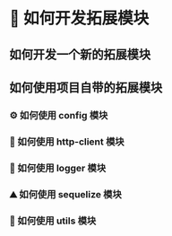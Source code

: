 # 🔩 如何开发拓展模块

## 如何开发一个新的拓展模块

## 如何使用项目自带的拓展模块

### ⚙ 如何使用 config 模块
### 📮 如何使用 http-client 模块
### 📝 如何使用 logger 模块
### ⛰ 如何使用 sequelize 模块
### 🔧 如何使用 utils 模块